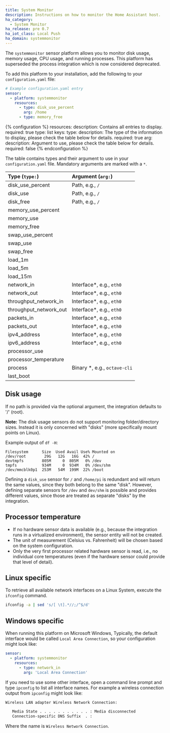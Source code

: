 ```yaml
---
title: System Monitor
description: Instructions on how to monitor the Home Assistant host.
ha_category:
  - System Monitor
ha_release: pre 0.7
ha_iot_class: Local Push
ha_domain: systemmonitor
---
```


The `systemmonitor` sensor platform allows you to monitor disk usage,
memory usage, CPU usage, and running processes. This platform has superseded the
process integration which is now considered deprecated.

To add this platform to your installation,
add the following to your `configuration.yaml` file:

```yaml
# Example configuration.yaml entry
sensor:
  - platform: systemmonitor
    resources:
      - type: disk_use_percent
        arg: /home
      - type: memory_free
```

{% configuration %}
resources:
  description: Contains all entries to display.
  required: true
  type: list
  keys:
    type:
      description: The type of the information to display, please check the table below for details.
      required: true
    arg:
      description: Argument to use, please check the table below for details.
      required: false
{% endconfiguration %}

The table contains types and their argument to use in your `configuration.yaml`
file. Mandatory arguments are marked with a `*`.

| Type (`type:`)         | Argument (`arg:`)         |
| :--------------------- |:--------------------------|
| disk_use_percent       | Path, e.g., `/`           |
| disk_use               | Path, e.g., `/`           |
| disk_free              | Path, e.g., `/`           |
| memory_use_percent     |                           |
| memory_use             |                           |
| memory_free            |                           |
| swap_use_percent       |                           |
| swap_use               |                           |
| swap_free              |                           |
| load_1m                |                           |
| load_5m                |                           |
| load_15m               |                           |
| network_in             | Interface*, e.g., `eth0`   |
| network_out            | Interface*, e.g., `eth0`   |
| throughput_network_in  | Interface*, e.g., `eth0`   |
| throughput_network_out | Interface*, e.g., `eth0`   |
| packets_in             | Interface*, e.g., `eth0`   |
| packets_out            | Interface*, e.g., `eth0`   |
| ipv4_address           | Interface*, e.g., `eth0`   |
| ipv6_address           | Interface*, e.g., `eth0`   |
| processor_use          |                           |
| processor_temperature  |                           |
| process                | Binary *, e.g., `octave-cli` |
| last_boot              |                           |

## Disk usage

If no path is provided via the optional argument, the integration defaults to '/' (root).

**Note:** The disk usage sensors do not support monitoring folder/directory sizes. Instead it is only concerned with "disks" (more specifically mount points on Linux).

Example output of `df -H`:
```
Filesystem      Size  Used Avail Use% Mounted on
/dev/root        29G   12G   16G  42% /
devtmpfs        805M     0  805M   0% /dev
tmpfs           934M     0  934M   0% /dev/shm
/dev/mmcblk0p1  253M   54M  199M  22% /boot
```

Defining a `disk_use` sensor for `/` and `/home/pi` is redundant and will return the same values, since they both belong to the same "disk". However, defining separate sensors for `/dev` and `dev/shm` is possible and provides different values, since those are treated as separate "disks" by the integration.

## Processor temperature

- If no hardware sensor data is available (e.g., because the integration runs in a virtualized environment), the sensor entity will not be created.
- The unit of measurement (Celsius vs. Fahrenheit) will be chosen based on the system configuration.
- Only the very first processor related hardware sensor is read, i.e., no individual core temperatures (even if the hardware sensor could provide that level of detail).

## Linux specific

To retrieve all available network interfaces on a Linux System, execute the
`ifconfig` command.

```bash
ifconfig -a | sed 's/[ \t].*//;/^$/d'
```

## Windows specific

When running this platform on Microsoft Windows, Typically,
the default interface would be called `Local Area Connection`,
so your configuration might look like:

```yaml
sensor:
  - platform: systemmonitor
    resources:
      - type: network_in
        arg: 'Local Area Connection'
```

If you need to use some other interface, open a command line prompt and type `ipconfig` to list all interface names. For example a wireless connection output from `ipconfig` might look like:

```bash
Wireless LAN adapter Wireless Network Connection:

   Media State . . . . . . . . . . . : Media disconnected
   Connection-specific DNS Suffix  . :
```

Where the name is `Wireless Network Connection`.

